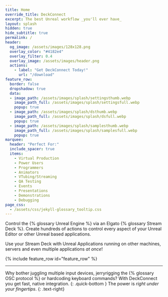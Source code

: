 ```yaml
---
title: Home
override_title: DeckConnect
excerpt: The best Unreal workflow _you'll ever have_
layout: splash
hidden: true
hide_subtitle: true
permalink: /
header:
  og_image: /assets/images/128x128.png
  overlay_color: "#4182e4"
  overlay_filter: 0.4
  overlay_image: /assets/images/header.png
  actions:
    - label: "Get DeckConnect Today!"
      url: "/download"
feature_row:
  border: false
  dropshadow: true
  data:
  - image_path: /assets/images/splash/settingsthumb.webp
    image_path_full: /assets/images/splash/settingsfull.webp
    popup: true
  - image_path: /assets/images/splash/dsthumb.webp
    image_path_full: /assets/images/splash/dsfull.webp
    popup: true
  - image_path: /assets/images/splash/samplesthumb.webp
    image_path_full: /assets/images/splash/samplesfull.webp
    popup: true
marquee:
  header: "Perfect For:"
  include_spacer: true
  items:
    - Virtual Production
    - Power Users
    - Programmers
    - Animators
    - VTubing/Streaming
    - QA Testing
    - Events
    - Presentations
    - Demonstrations
    - Debugging
page_css:
  - /assets/css/jekyll-glossary_tooltip.css
---
```


Control the {% glossary Unreal Engine %} via an Elgato {% glossary Stream Deck %}. Create hundreds of actions to control every aspect of your Unreal Editor or other Unreal based applications.

Use your Stream Deck with Unreal Applications running on other machines, servers and even multiple applications _at once_!

{% include feature_row id="feature_row" %}

---

Why bother juggling multiple input devices, jerryrigging the {% glossary OSC protocol %} or hardcoding keyboard commands? With DeckConnect you get fast, native integration.
{: .quick-bottom }
The power is _right under your fingertips_.
{: .text-right}
